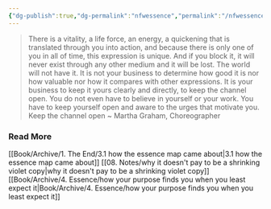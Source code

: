 ```yaml
---
{"dg-publish":true,"dg-permalink":"nfwessence","permalink":"/nfwessence/","dgHomeLink":true,"dgPassFrontmatter":false}
---
```



> There is a vitality, a life force, an energy, a quickening that is translated through you into action, and because there is only one of you in all of time, this expression is unique. And if you block it, it will never exist through any other medium and it will be lost. The world will not have it. It is not your business to determine how good it is nor how valuable nor how it compares with other expressions. It is your business to keep it yours clearly and directly, to keep the channel open. You do not even have to believe in yourself or your work. You have to keep yourself open and aware to the urges that motivate you. Keep the channel open ~ Martha Graham, Choreographer

### Read More

[[Book/Archive/1. The End/3.1 how the essence map came about|3.1 how the essence map came about]]
[[08. Notes/why it doesn't pay to be a shrinking violet copy|why it doesn't pay to be a shrinking violet copy]]
[[Book/Archive/4. Essence/how your purpose finds you when you least expect it|Book/Archive/4. Essence/how your purpose finds you when you least expect it]]

